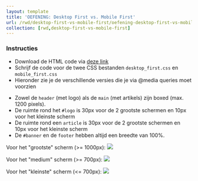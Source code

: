 ```yaml
---
layout: template
title: 'OEFENING: Desktop First vs. Mobile First'
url: /rwd/desktop-first-vs-mobile-first/oefening-desktop-first-vs-mobile-first
collection: [rwd,desktop-first-vs-mobile-first]
---
```

<div class="highlight">
    <h3>Instructies</h3>
    <ul>
        <li>Download de HTML code via <a href="/webdesign/oefeningen/assets_desktop_first_vs_mobile_first.zip">deze link</a></li>
        <li>Schrijf de code voor de twee CSS bestanden <code>desktop_first.css</code> en <code>mobile_first.css</code></li>
        <li>Hieronder zie je de verschillende versies die je via @media queries moet voorzien</li>
    </ul>
</div>

* Zowel de <code>header</code> (met logo) als de <code>main</code> (met artikels) zijn boxed (max. 1200 pixels).
* De ruimte rond het <code>#logo</code> is 30px voor de 2 grootste schermen en 10px voor het kleinste scherm
* De ruimte rond een <code>article</code> is 30px voor de 2 grootste schermen en 10px voor het kleinste scherm
* De <code>#banner</code> en de <code>footer</code> hebben altijd een breedte van 100%.

Voor het "grootste" scherm (>= 1000px):
<img src="/webdesign/oefeningen/desktop_first_vs_mobile_first_large.png" /> 

Voor het "medium" scherm (>= 700px):
<img src="/webdesign/oefeningen/desktop_first_vs_mobile_first_medium.png" /> 

Voor het "kleinste" scherm (<= 700px):
<img src="/webdesign/oefeningen/desktop_first_vs_mobile_first_small.png" /> 